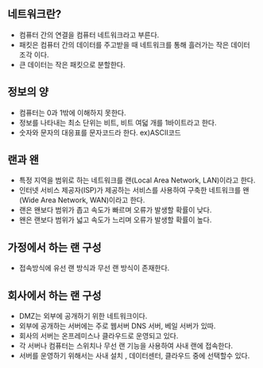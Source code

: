 ## 네트워크란?
- 컴퓨터 간의 연결을 컴퓨터 네트워크라고 부른다.
- 패킷은 컴퓨터 간의 데이터를 주고받을 때 네트워크를 통해 흘러가는 작은 데이터 조각 이다.
- 큰 데이터는 작은 패킷으로 분할한다.

## 정보의 양
- 컴퓨터는 0과 1밖에 이해하지 못한다.
- 정보를 나타내는 최소 단위는 비트, 비트 여덟 개를 1바이트라고 한다.
- 숫자와 문자의 대응표를 문자코드라 한다. ex)ASCII코드

## 랜과 왠
- 특정 지역을 범위로 하는 네트워크를 랜(Local Area Network, LAN)이라고 한다.
- 인터넷 서비스 제공자(ISP)가 제공하는 서비스를 사용하여 구축한 네트워크를 왠(Wide Area Network, WAN)이라고 한다.
- 랜은 왠보다 범위가 좁고 속도가 빠르며 오류가 발생할 확률이 낮다.
- 왠은 랜보다 범위가 넓고 속도가 느리며 오류가 발생할 확률이 높다.

## 가정에서 하는 랜 구성
- 접속방식에 유선 랜 방식과 무선 랜 방식이 존재한다.

## 회사에서 하는 랜 구성
- DMZ는 외부에 공개하기 위한 네트워크이다.
- 외부에 공개하는 서버에는 주로 웹서버 DNS 서버, 베일 서버가 있따.
- 회사의 서버는 온프레미스나 클라우드로 운영되고 있다.
- 각 서버나 컴퓨터는 스위치나 무선 랜 기능을 사용하여 사내 랜에 접속한다.
- 서버를 운영하기 위해서는 사내 설치 , 데이터센터, 클라우드 중에 선택할수 있다.
